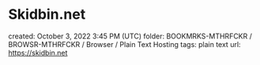 # Skidbin.net

created: October 3, 2022 3:45 PM (UTC)
folder: BOOKMRKS-MTHRFCKR / BROWSR-MTHRFCKR / Browser / Plain Text Hosting
tags: plain text
url: https://skidbin.net